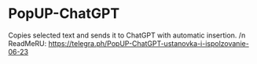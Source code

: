# PopUP-ChatGPT
Copies selected text and sends it to ChatGPT with automatic insertion.
/n ReadMeRU: https://telegra.ph/PopUP-ChatGPT-ustanovka-i-ispolzovanie-06-23
